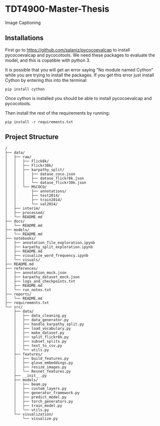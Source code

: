 # TDT4900-Master-Thesis
Image Captioning

## Installations

First go to https://github.com/salaniz/pycocoevalcap to install pycocoevalcap and pycocotools.
We need these packages to evaluate the model, and this is copatible with python 3.

It is possible that you will get an error saying "No module named Cython" 
while you are trying to install the packages. If you get this error just install
Cython by entering this into the terminal:

```
pip install cython
```

Once cython is installed you should be able to install pycocoevalcap and pycocotools.

Then install the rest of the requirements by running:
```
pip install -r requirements.txt
```

## Project Structure
```
/
├── data/
│   ├── raw/
│   │   ├── Flick8k/
│   │   ├── Flickr30k/
│   │   ├── karpathy_split/
│   │   │   ├── datase_coco.json
│   │   │   ├── datase_flickr8k.json
│   │   │   └── datase_flickr30k.json
│   │   └── MSCOCO/
│   │       ├── annotations/
│   │       ├── test2014/
│   │       ├── train2014/
│   │       └── val2014/
│   ├── interim/
│   ├── processed/
│   └── README.md
├── docs/
│   └── README.md
├── models/
│   └── README.md
├── notebooks/
│   ├── annotation_file_exploration.ipynb
│   ├── karpathy_split_exploration.ipynb
│   ├── README.md
│   ├── visualize_word_frequency.ipynb
│   └── visuals/
├── README.md
├── references/
│   ├── annotation_mock.json
│   ├── karpathy_dataset_mock.json
│   ├── logs_and_checkpoints.txt
│   ├── README.md
│   └── run_notes.txt
├── reports/
│   └── README.md
├── requirements.txt
└── src/
    ├── data/
    │   ├── data_cleaning.py
    │   ├── data_generator.py
    │   ├── handle_karpathy_split.py
    │   ├── load_vocabulary.py
    │   ├── make_dataset.py
    │   ├── split_flickr8k.py
    │   ├── subset_splits.py
    │   ├── text_to_csv.py
    │   └── utils.py
    ├── features/
    │   ├── build_features.py
    │   ├── glove_embeddings.py
    │   ├── resize_images.py
    │   └── Resnet_features.py
    ├── __init__.py
    ├── models/
    │   ├── beam.py
    │   ├── custom_layers.py
    │   ├── generator_framework.py
    │   ├── predict_model.py
    │   ├── torch_generators.py
    │   ├── train_model.py
    │   └── utils.py
    └── visualization/
        └── visualize.py
```